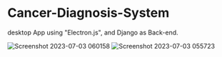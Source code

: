 # Cancer-Diagnosis-System
desktop App using "Electron.js", and Django as Back-end.



![Screenshot 2023-07-03 060158](https://github.com/mahmoud-saed/Cancer-Diagnosis-System-desktop/assets/107654555/5aa5326f-62d6-4518-9fe2-d03bfe9f6a34)
![Screenshot 2023-07-03 055723](https://github.com/mahmoud-saed/Cancer-Diagnosis-System-desktop/assets/107654555/c18be442-6e92-4976-b62c-e565b6727e0c)
